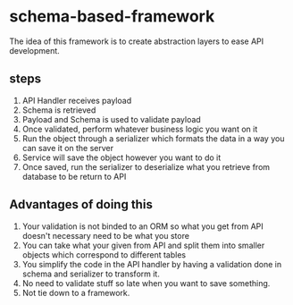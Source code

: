 # schema-based-framework
The idea of this framework is to create abstraction layers to ease API development.

## steps
1. API Handler receives payload
2. Schema is retrieved
3. Payload and Schema is used to validate payload
4. Once validated, perform whatever business logic you want on it
5. Run the object through a serializer which formats the data in a way you can save it on the server
6. Service will save the object however you want to do it
7. Once saved, run the serializer to deserialize what you retrieve from database to be return to API

## Advantages of doing this
1. Your validation is not binded to an ORM so what you get from API doesn't necessary need to be what you store
2. You can take what your given from API and split them into smaller objects which correspond to different tables
3. You simplify the code in the API handler by having a validation done in schema and serializer to transform it.
4. No need to validate stuff so late when you want to save something.
5. Not tie down to a framework.
